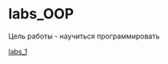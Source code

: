 # labs_OOP

Цель работы - научиться программировать

[labs_1](https://github.com/Oktawn/labs_OOP/tree/labs_1)
